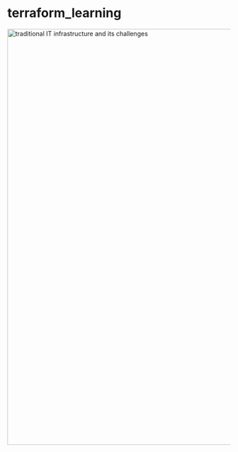 # terraform_learning

<img width="938" alt="traditional IT infrastructure and its challenges" src="https://github.com/sathishkumarsankarn/terraform_learning/assets/41965179/cd2ada16-8903-4ef8-bd79-fc44b4ba66ec">
